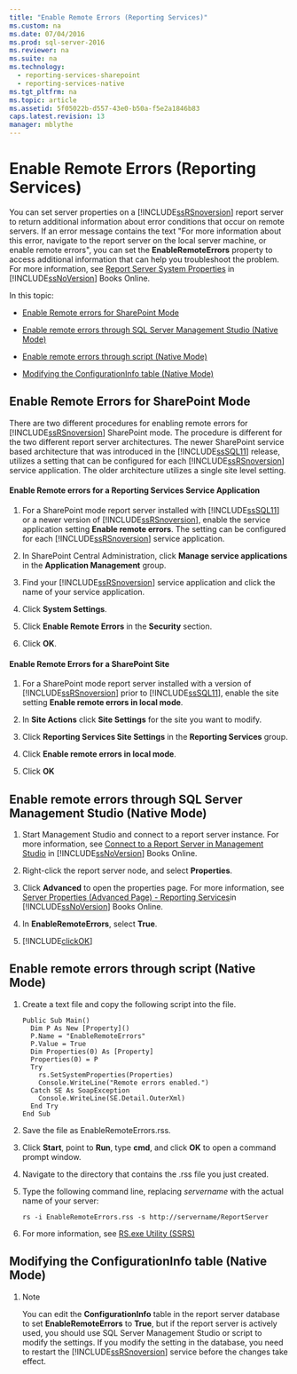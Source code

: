 ```yaml
---
title: "Enable Remote Errors (Reporting Services)"
ms.custom: na
ms.date: 07/04/2016
ms.prod: sql-server-2016
ms.reviewer: na
ms.suite: na
ms.technology: 
  - reporting-services-sharepoint
  - reporting-services-native
ms.tgt_pltfrm: na
ms.topic: article
ms.assetid: 5f05022b-d557-43e0-b50a-f5e2a1846b83
caps.latest.revision: 13
manager: mblythe
---
```

# Enable Remote Errors (Reporting Services)
You can set server properties on a [!INCLUDE[ssRSnoversion](../../Topics/TopicNameContainA/includes/ssRSnoversion_md.md)] report server to return additional information about error conditions that occur on remote servers. If an error message contains the text "For more information about this error, navigate to the report server on the local server machine, or enable remote errors", you can set the **EnableRemoteErrors** property to access additional information that can help you troubleshoot the problem. For more information, see [Report Server System Properties](assetId:///cd874117-00e5-4ae6-8629-eb9ba9f40478) in [!INCLUDE[ssNoVersion](../../Topics/TopicNameContainA/includes/ssNoVersion_md.md)] Books Online.  
  
 In this topic:  
  
-   [Enable Remote errors for SharePoint Mode](#bkmk_sharepoint)  
  
-   [Enable remote errors through SQL Server Management Studio (Native Mode)](#bkmk_mgtStudio)  
  
-   [Enable remote errors through script (Native Mode)](#bkmk_script)  
  
-   [Modifying the ConfigurationInfo table (Native Mode)](#bkmk_ConfigurationInfo)  
  
##  <a name="bkmk_sharepoint"></a> Enable Remote Errors for SharePoint Mode  
 There are two different procedures for enabling remote errors for [!INCLUDE[ssRSnoversion](../../Topics/TopicNameContainA/includes/ssRSnoversion_md.md)] SharePoint mode. The procedure is different for the two different report server architectures. The newer SharePoint service based architecture that was introduced in the [!INCLUDE[ssSQL11](../../Topics/TopicNameContainA/includes/ssSQL11_md.md)] release, utilizes a setting that can be configured for each [!INCLUDE[ssRSnoversion](../../Topics/TopicNameContainA/includes/ssRSnoversion_md.md)] service application. The older architecture utilizes a single site level setting.  
  
#### Enable Remote errors for a Reporting Services Service Application  
  
1.  For a SharePoint mode report server installed with [!INCLUDE[ssSQL11](../../Topics/TopicNameContainA/includes/ssSQL11_md.md)] or a newer version of [!INCLUDE[ssRSnoversion](../../Topics/TopicNameContainA/includes/ssRSnoversion_md.md)], enable the service application setting **Enable remote errors**. The setting can be configured for each [!INCLUDE[ssRSnoversion](../../Topics/TopicNameContainA/includes/ssRSnoversion_md.md)] service application.  
  
2.  In SharePoint Central Administration, click **Manage service applications** in the **Application Management** group.  
  
3.  Find your [!INCLUDE[ssRSnoversion](../../Topics/TopicNameContainA/includes/ssRSnoversion_md.md)] service application and click the name of your service application.  
  
4.  Click **System Settings**.  
  
5.  Click **Enable Remote Errors** in the **Security** section.  
  
6.  Click **OK**.  
  
#### Enable Remote Errors for a SharePoint Site  
  
1.  For a SharePoint mode report server installed with a version of [!INCLUDE[ssRSnoversion](../../Topics/TopicNameContainA/includes/ssRSnoversion_md.md)] prior to [!INCLUDE[ssSQL11](../../Topics/TopicNameContainA/includes/ssSQL11_md.md)], enable the site setting **Enable remote errors in local mode**.  
  
2.  In **Site Actions** click **Site Settings** for the site you want to modify.  
  
3.  Click **Reporting Services Site Settings** in the **Reporting Services** group.  
  
4.  Click **Enable remote errors in local mode**.  
  
5.  Click **OK**  
  
##  <a name="bkmk_mgtStudio"></a> Enable remote errors through SQL Server Management Studio (Native Mode)  
  
1.  Start Management Studio and connect to a report server instance. For more information, see [Connect to a Report Server in Management Studio](../../Topics/TopicNameContainA/Connect-to-a-Report-Server-in-Management-Studio.md) in [!INCLUDE[ssNoVersion](../../Topics/TopicNameContainA/includes/ssNoVersion_md.md)] Books Online.  
  
2.  Right-click the report server node, and select **Properties**.  
  
3.  Click **Advanced** to open the properties page. For more information, see [Server Properties (Advanced Page) - Reporting Services](../../Topics/TopicNameNotContainA/Server-Properties--Advanced-Page----Reporting-Services.md)in [!INCLUDE[ssNoVersion](../../Topics/TopicNameContainA/includes/ssNoVersion_md.md)] Books Online.  
  
4.  In **EnableRemoteErrors**, select **True**.  
  
5.  [!INCLUDE[clickOK](../../Topics/TopicNameContainA/includes/clickOK_md.md)]  
  
##  <a name="bkmk_script"></a> Enable remote errors through script (Native Mode)  
  
1.  Create a text file and copy the following script into the file.  
  
    ```  
    Public Sub Main()  
      Dim P As New [Property]()  
      P.Name = "EnableRemoteErrors"  
      P.Value = True  
      Dim Properties(0) As [Property]  
      Properties(0) = P  
      Try  
        rs.SetSystemProperties(Properties)  
        Console.WriteLine("Remote errors enabled.")  
      Catch SE As SoapException  
        Console.WriteLine(SE.Detail.OuterXml)  
      End Try  
    End Sub  
    ```  
  
2.  Save the file as EnableRemoteErrors.rss.  
  
3.  Click **Start**, point to **Run**, type **cmd**, and click **OK** to open a command prompt window.  
  
4.  Navigate to the directory that contains the .rss file you just created.  
  
5.  Type the following command line, replacing *servername* with the actual name of your server:  
  
    ```  
    rs -i EnableRemoteErrors.rss -s http://servername/ReportServer  
    ```  
  
6.  For more information, see [RS.exe Utility (SSRS)](../../Topics/TopicNameNotContainA/RS.exe-Utility--SSRS-.md)  
  
##  <a name="bkmk_ConfigurationInfo"></a> Modifying the ConfigurationInfo table (Native Mode)  
  
1.  > [!NOTE]  
    >  You can edit the **ConfigurationInfo** table in the report server database to set **EnableRemoteErrors** to **True**, but if the report server is actively used, you should use SQL Server Management Studio or script to modify the settings. If you modify the setting in the database, you need to restart the [!INCLUDE[ssRSnoversion](../../Topics/TopicNameContainA/includes/ssRSnoversion_md.md)] service before the changes take effect.